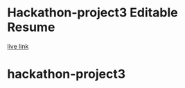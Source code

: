# Hackathon-project3 Editable  Resume
[live link](https://hackathon-project3-awn4ceoeo-areeba-projects-c9825c5e.vercel.app)
# hackathon-project3
